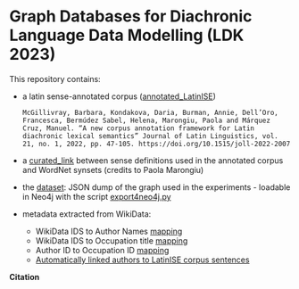# Graph Databases for Diachronic Language Data Modelling (LDK 2023)

This repository contains:

  - a latin sense-annotated corpus ([annotated_LatinISE](https://github.com/linguisticGraph/latin-graph/tree/main/annotated_LatinISE))
    ```
    McGillivray, Barbara, Kondakova, Daria, Burman, Annie, Dell’Oro, Francesca, Bermúdez Sabel, Helena, Marongiu, Paola and Márquez Cruz, Manuel. “A new corpus annotation framework for Latin diachronic lexical semantics” Journal of Latin Linguistics, vol. 21, no. 1, 2022, pp. 47-105. https://doi.org/10.1515/joll-2022-2007
    ```
  - a [curated_link](https://github.com/linguisticGraph/latin-graph/blob/main/curated_link.csv) between sense definitions used in the annotated corpus and WordNet synsets (credits to Paola Marongiu)

  - the [dataset](https://github.com/linguisticGraph/latin-graph/blob/main/dataset.jsonl): JSON dump of the graph used in the experiments - loadable in Neo4j with the script [export4neo4j.py](https://github.com/linguisticGraph/latin-graph/blob/main/export2neo4j.py)

  - metadata extracted from WikiData:
      - WikiData IDS to Author Names [mapping](https://github.com/linguisticGraph/latin-graph/blob/main/wikidata_metadata/authors.tsv)
      - WikiData IDS to Occupation title [mapping](https://github.com/linguisticGraph/latin-graph/blob/main/wikidata_metadata/occupations_map.tsv)
      - Author ID to Occupation ID [mapping](https://github.com/linguisticGraph/latin-graph/blob/main/wikidata_metadata/authors2occupation.tsv)
      - [Automatically linked authors to LatinISE corpus sentences](https://github.com/linguisticGraph/latin-graph/blob/main/wikidata_metadata/latinISE_author_mapping.tsv)

<b> Citation </b>

```

```

